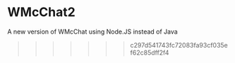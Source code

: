 # WMcChat2
A new version of WMcChat using Node.JS instead of Java
>>>>>>> c297d541743fc72083fa93cf035ef62c85dff2f4
